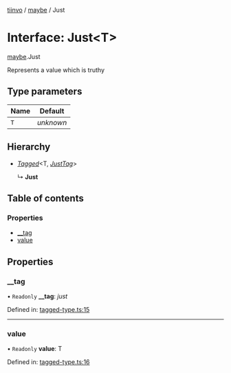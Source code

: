 [tiinvo](../README.md) / [maybe](../modules/maybe.md) / Just

# Interface: Just<T\>

[maybe](../modules/maybe.md).Just

Represents a value which is truthy

## Type parameters

Name | Default |
------ | ------ |
`T` | *unknown* |

## Hierarchy

* [*Tagged*](../README.md#tagged)<T, [*JustTag*](../modules/maybe.md#justtag)\>

  ↳ **Just**

## Table of contents

### Properties

- [\_\_tag](maybe.just.md#__tag)
- [value](maybe.just.md#value)

## Properties

### \_\_tag

• `Readonly` **\_\_tag**: *just*

Defined in: [tagged-type.ts:15](https://github.com/OctoD/tiinvo/blob/65f10a8/src/tagged-type.ts#L15)

___

### value

• `Readonly` **value**: T

Defined in: [tagged-type.ts:16](https://github.com/OctoD/tiinvo/blob/65f10a8/src/tagged-type.ts#L16)

